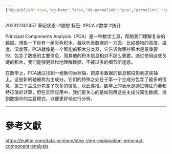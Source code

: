 ```yaml
---
{"dg-publish":true,"dg-home":false,"dg-permalink":"pca","permalink":"/pca/","dgPassFrontmatter":true}
---
```


202312301457
筆記状态: #随想 
标签: #PCA #数学 #统计

Principal Components Analysis（PCA）是一种数学工具，帮助我们理解复杂的数据。想象一下你有一组彩色积木，每块代表数据的一方面，比如植物的高度、温度、湿度等。PCA就像是一个智能的积木分类器，它告诉你哪些积木是最重要的，包含了数据的主要信息，而其他的积木信息相对不那么重要。通过使用这些关键的积木，我们能够更轻松地理解数据，不被过多的细节所迷惑。

在数学上，PCA通过找到一组新的坐标轴，把原本数据的信息都投影到这些轴上。这些新的轴被称为主成分。它们的特殊之处在于第一个主成分包含了最多的信息，第二个主成分包含了次多的信息，以此类推。数学上的表示是通过特征向量和特征值的计算，但在实际应用中，我们更关心的是如何用这些主成分简化数据，找到数据中的主要模式，以便更好地进行分析。

---
# 參考文獻

https://builtin.com/data-science/step-step-explanation-principal-component-analysis